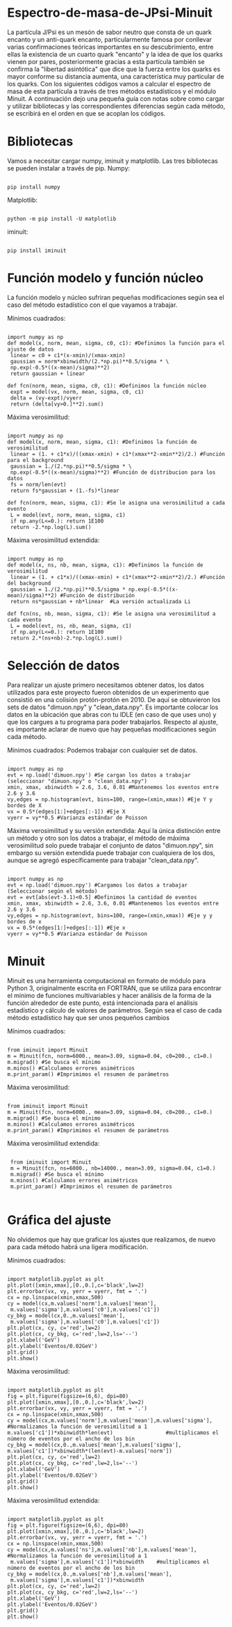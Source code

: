 # Espectro-de-masa-de-JPsi-Minuit

La partícula J/Psi es un mesón de sabor neutro que consta de un quark encanto y un anti-quark encanto, particularmente famosa por conllevar varias confirmaciones teóricas importantes en su descubrimiento, entre ellas la existencia de un cuarto quark "encanto" y la idea de que los quarks vienen por pares, posteriormente gracias a esta partícula también se confirma la "libertad asintótica" que dice que la fuerza entre los quarks es mayor conforme su distancia aumenta, una característica muy particular de los quarks.
Con los siguientes códigos vamos a calcular el espectro de masa de esta partícula a través de tres métodos estadísticos y el módulo Minuit. A continuación dejo una pequeña guía con notas sobre como cargar y utilizar bibliotecas y las correspondientes diferencias según cada método, se escribirá en el orden en que se acoplan los códigos.

# Bibliotecas
Vamos a necesitar cargar numpy, iminuit y matplotlib. Las tres bibliotecas se pueden instalar a través de pip.
Numpy:
<pre><code>
pip install numpy
</code></pre>

Matplotlib:
<pre><code>
python -m pip install -U matplotlib
</code></pre>

iminuit:
<pre><code>
pip install iminuit
</code></pre>

# Función modelo y función núcleo
La función modelo y núcleo sufriran pequeñas modificaciones según sea el caso del método estadístico con el que vayamos a trabajar.

Mínimos cuadrados:

<pre><code>
import numpy as np
def model(x, norm, mean, sigma, c0, c1): #Definimos la función para el ajuste de datos
 linear = c0 + c1*(x-xmin)/(xmax-xmin)
 gaussian = norm*xbinwidth/(2.*np.pi)**0.5/sigma * \
 np.exp(-0.5*((x-mean)/sigma)**2)
 return gaussian + linear

def fcn(norm, mean, sigma, c0, c1): #Definimos la función núcleo
 expt = model(vx, norm, mean, sigma, c0, c1)
 delta = (vy-expt)/vyerr
 return (delta[vy>0.]**2).sum()
</code></pre>

Máxima verosimilitud:

<pre><code>
import numpy as np
def model(x, norm, mean, sigma, c1): #Definimos la función de verosimilitud
 linear = (1. + c1*x)/((xmax-xmin) + c1*(xmax**2-xmin**2)/2.) #Función para el background
 gaussian = 1./(2.*np.pi)**0.5/sigma * \
 np.exp(-0.5*((x-mean)/sigma)**2) #Función de distribucion para los datos
 fs = norm/len(evt)
 return fs*gaussian + (1.-fs)*linear

def fcn(norm, mean, sigma, c1): #Se le asigna una verosimilitud a cada evento
 L = model(evt, norm, mean, sigma, c1)
 if np.any(L<=0.): return 1E100
 return -2.*np.log(L).sum()
</code></pre>

Máxima verosimilitud extendida:

<pre><code>
import numpy as np
def model(x, ns, nb, mean, sigma, c1): #Definimos la función de verosimilitud
 linear = (1. + c1*x)/((xmax-xmin) + c1*(xmax**2-xmin**2)/2.) #Función del background
 gaussian = 1./(2.*np.pi)**0.5/sigma * np.exp(-0.5*((x-mean)/sigma)**2) #Función de distribución
 return ns*gaussian + nb*linear  #La versión actualizada Li

def fcn(ns, nb, mean, sigma, c1): #Se le asigna una verosimilitud a cada evento
 L = model(evt, ns, nb, mean, sigma, c1)
 if np.any(L<=0.): return 1E100
 return 2.*(ns+nb)-2.*np.log(L).sum()
</code></pre>

# Selección de datos
Para realizar un ajuste primero necesitamos obtener datos, los datos utilizados para este proyecto fueron obtenidos de un experimento que consistió en una colisión protón-protón en 2010. De aquí se obtuvieron los sets de datos "dimuon.npy" y "clean_data.npy". Es importante colocar los datos en la ubicación que abras con tu IDLE (en caso de que uses uno) y que los cargues a tu programa para poder trabajarlos. Respecto al ajuste, es importante aclarar de nuevo que hay pequeñas modificaciones según cada método.

Mínimos cuadrados:
Podemos trabajar con cualquier set de datos.

<pre><code>
import numpy as np
evt = np.load('dimuon.npy') #Se cargan los datos a trabajar (seleccionar "dimuon.npy" o "clean_data.npy")
xmin, xmax, xbinwidth = 2.6, 3.6, 0.01 #Mantenemos los eventos entre 2.6 y 3.6
vy,edges = np.histogram(evt, bins=100, range=(xmin,xmax)) #Eje Y y bordes de X
vx = 0.5*(edges[1:]+edges[:-1]) #Eje X
vyerr = vy**0.5 #Varianza estándar de Poisson
</code></pre>

Máxima verosimilitud y su versión extendida:
Aquí la única distinción entre un método y otro son los datos a trabajar, el método de máxima verosimilitud solo puede trabajar el conjunto de datos "dimuon.npy", sin embargo su versión extendida puede trabajar con cualquiera de los dos, aunque se agregó específicamente para trabajar "clean_data.npy".

<pre><code>
import numpy as np
evt = np.load('dimuon.npy') #Cargamos los datos a trabajar (Seleccionar según el método)
evt = evt[abs(evt-3.1)<0.5] #Definimos la cantidad de eventos
xmin, xmax, xbinwidth = 2.6, 3.6, 0.01 #Mantenemos los eventos entre 2.6 y 3.6
vy,edges = np.histogram(evt, bins=100, range=(xmin,xmax)) #Eje y y bordes de x
vx = 0.5*(edges[1:]+edges[:-1]) #Eje x
vyerr = vy**0.5 #Varianza estándar de Poisson
</code></pre>

# Minuit
Minuit es una herramienta computacional en formato de módulo para Python 3, originalmente escrita en FORTRAN, que se utiliza para encontrar el mínimo de funciones multivariables y hacer análisis de la forma de la función alrededor de este punto, está intencionada para el análisis estadístico y cálculo de valores de parámetros.
Según sea el caso de cada método estadístico hay que ser unos pequeños cambios

Mínimos cuadrados:

<pre><code>
from iminuit import Minuit
m = Minuit(fcn, norm=6000., mean=3.09, sigma=0.04, c0=200., c1=0.)
m.migrad() #Se busca el mínimo
m.minos() #Calculamos errores asimétricos
m.print_param() #Imprimimos el resumen de parámetros
</code></pre>

Máxima verosimilitud:

<pre><code>
from iminuit import Minuit
m = Minuit(fcn, norm=6000., mean=3.09, sigma=0.04, c0=200., c1=0.)
m.migrad() #Se busca el mínimo
m.minos() #Calculamos errores asimétricos
m.print_param() #Imprimimos el resumen de parámetros
</code></pre>

Máxima verosimilitud extendida:

<pre><code> 
 from iminuit import Minuit
 m = Minuit(fcn, ns=6000., nb=14000., mean=3.09, sigma=0.04, c1=0.)
 m.migrad() #Se busca el mínimo
 m.minos() #Calculamos errores asimétricos
 m.print_param() #Imprimimos el resumen de parámetros
 </code></pre>

# Gráfica del ajuste
No olvidemos que hay que graficar los ajustes que realizamos, de nuevo para cada método habrá una ligera modificación.

Mínimos cuadrados:

<pre><code>
import matplotlib.pyplot as plt
plt.plot([xmin,xmax],[0.,0.],c='black',lw=2)
plt.errorbar(vx, vy, yerr = vyerr, fmt = '.')
cx = np.linspace(xmin,xmax,500)
cy = model(cx,m.values['norm'],m.values['mean'],
 m.values['sigma'],m.values['c0'],m.values['c1'])
cy_bkg = model(cx,0.,m.values['mean'],
 m.values['sigma'],m.values['c0'],m.values['c1'])
plt.plot(cx, cy, c='red',lw=2)
plt.plot(cx, cy_bkg, c='red',lw=2,ls='--')
plt.xlabel('GeV')
plt.ylabel('Eventos/0.02GeV')
plt.grid()
plt.show()
</code></pre>

Máxima verosimilitud:

<pre><code>
import matplotlib.pyplot as plt
fig = plt.figure(figsize=(6,6), dpi=80)
plt.plot([xmin,xmax],[0.,0.],c='black',lw=2)
plt.errorbar(vx, vy, yerr = vyerr, fmt = '.')
cx = np.linspace(xmin,xmax,500)
cy = model(cx,m.values['norm'],m.values['mean'],m.values['sigma'], #Normalizamos la función de verosimilitud a 1
m.values['c1'])*xbinwidth*len(evt)                 #multiplicamos el número de eventos por el ancho de los bin
cy_bkg = model(cx,0.,m.values['mean'],m.values['sigma'],
m.values['c1'])*xbinwidth*(len(evt)-m.values['norm'])
plt.plot(cx, cy, c='red',lw=2)
plt.plot(cx, cy_bkg, c='red',lw=2,ls='--') 
plt.xlabel('GeV')
plt.ylabel('Eventos/0.02GeV')
plt.grid()
plt.show()
</code></pre>

Máxima verosimilitud extendida:

<pre><code>
import matplotlib.pyplot as plt
fig = plt.figure(figsize=(6,6), dpi=80)
plt.plot([xmin,xmax],[0.,0.],c='black',lw=2)
plt.errorbar(vx, vy, yerr = vyerr, fmt = '.')
cx = np.linspace(xmin,xmax,500)
cy = model(cx,m.values['ns'],m.values['nb'],m.values['mean'], #Normalizamos la función de verosimilitud a 1
 m.values['sigma'],m.values['c1'])*xbinwidth    #multiplicamos el número de eventos por el ancho de los bin
cy_bkg = model(cx,0.,m.values['nb'],m.values['mean'],
 m.values['sigma'],m.values['c1'])*xbinwidth
plt.plot(cx, cy, c='red',lw=2)
plt.plot(cx, cy_bkg, c='red',lw=2,ls='--')
plt.xlabel('GeV')
plt.ylabel('Eventos/0.02GeV')
plt.grid()
plt.show()
</code></pre>
